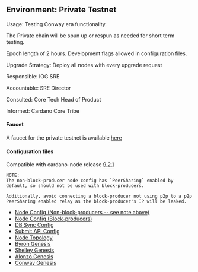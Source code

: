 ## Environment: Private Testnet

Usage: Testing Conway era functionality.

The Private chain will be spun up or respun as needed for short term testing.

Epoch length of 2 hours. Development flags allowed in configuration files.

Upgrade Strategy: Deploy all nodes with every upgrade request

Responsible: IOG SRE

Accountable: SRE Director

Consulted: Core Tech Head of Product

Informed: Cardano Core Tribe

#### Faucet

A faucet for the private testnet is available [here](https://faucet.private.play.dev.cardano.org/basic-faucet)


#### Configuration files

Compatible with cardano-node release [9.2.1](https://github.com/IntersectMBO/cardano-node/releases/tag/9.2.1)

```
NOTE:
The non-block-producer node config has `PeerSharing` enabled by
default, so should not be used with block-producers.

Additionally, avoid connecting a block-producer not using p2p to a p2p
PeerSharing enabled relay as the block-producer's IP will be leaked.
```

- [Node Config (Non-block-producers -- see note above)](environments/private/config.json)
- [Node Config (Block-producers)](environments/private/config-bp.json)
- [DB Sync Config](environments/private/db-sync-config.json)
- [Submit API Config](environments/private/submit-api-config.json)
- [Node Topology](environments/private/topology.json)
- [Byron Genesis](environments/private/byron-genesis.json)
- [Shelley Genesis](environments/private/shelley-genesis.json)
- [Alonzo Genesis](environments/private/alonzo-genesis.json)
- [Conway Genesis](environments/private/conway-genesis.json)
